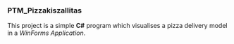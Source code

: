 ### PTM_Pizzakiszallitas

This project is a simple **C#** program which visualises a pizza delivery model in a *WinForms Application*.